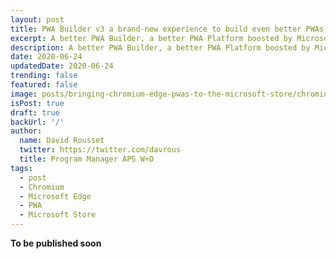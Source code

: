 ```yaml
---
layout: post
title: PWA Builder v3 a brand-new experience to build even better PWAs
excerpt: A better PWA Builder, a better PWA Platform boosted by Microsoft Edge, a better OS to run your PWAs on.
description: A better PWA Builder, a better PWA Platform boosted by Microsoft Edge, a better OS to run your PWAs on.
date: 2020-06-24
updatedDate: 2020-06-24
trending: false
featured: false
image: posts/bringing-chromium-edge-pwas-to-the-microsoft-store/chromium.png
isPost: true
draft: true
backUrl: '/'
author:
  name: David Rousset
  twitter: https://twitter.com/davrous
  title: Program Manager APS W+D 
tags:
  - post
  - Chromium
  - Microsoft Edge
  - PWA
  - Microsoft Store
---
```


**To be published soon**